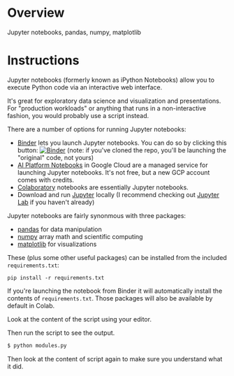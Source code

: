 # Overview

Jupyter notebooks, pandas, numpy, matplotlib

# Instructions


Jupyter notebooks (formerly known as iPython Notebooks) allow you to execute Python code via an interactive web interface.

It's great for exploratory data science and visualization and presentations. For "production workloads" or anything that runs in a non-interactive fashion, 
you would probably use a script instead.

There are a number of options for running Jupyter notebooks:

 * [Binder](https://mybinder.org/) lets you launch Jupyter notebooks. You can do so by clicking this button: [![Binder](https://mybinder.org/badge_logo.svg)](https://mybinder.org/v2/gh/agussman/a_python_tutorial/master) (note: if you've cloned the repo, you'll be launching the "original" code, not yours)
 * [AI Platform Notebooks](https://cloud.google.com/ai-platform-notebooks) in Google Cloud are a managed service for launching Jupyter notebooks. It's not free, but a new GCP account comes with credits.
* [Colaboratory](https://colab.research.google.com/) notebooks are essentially Jupyter notebooks.
* Download and run [Jupyter](https://jupyter.org/) locally (I recommend checking out [Jupyter Lab](https://jupyterlab.readthedocs.io/en/stable/getting_started/overview.html) if you haven't already)



Jupyter notebooks are fairly synonmous with three packages:
 * [pandas](https://pandas.pydata.org/) for data manipulation
 * [numpy](https://numpy.org/) array math and scientific computing
 * [matplotlib](https://matplotlib.org/) for visualizations

 These (plus some other useful packages) can be installed from the included `requirements.txt`:
 ```
 pip install -r requirements.txt
 ```

If you're launching the notebook from Binder it will automatically install the contents of `requirements.txt`. Those packages will also be available by default in Colab.


Look at the content of the script using your editor.

Then run the script to see the output.
```bash
$ python modules.py
```

Then look at the content of script again to make sure you understand what it did.